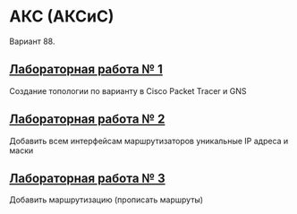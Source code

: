 # АКС (АКСиС)

Вариант 88.
## [Лабораторная работа № 1](https://github.com/kharbacheuski/BSUIR_LABS/tree/master/6_term/%D0%90%D0%9A%D0%A1/lab1)
Создание топологии по варианту в Cisco Packet Tracer и GNS
## [Лабораторная работа № 2](https://github.com/kharbacheuski/BSUIR_LABS/tree/master/6_term/%D0%90%D0%9A%D0%A1/lab2)
Добавить всем интерфейсам маршрутизаторов уникальные IP адреса и маски
## [Лабораторная работа № 3](https://github.com/kharbacheuski/BSUIR_LABS/tree/master/6_term/%D0%90%D0%9A%D0%A1/lab3)
Добавить маршрутизацию (прописать маршруты)
<!-- ## [Лабораторная работа № 4](https://github.com/kharbacheuski/BSUIR_LABS/tree/master/6_term/%D0%90%D0%9A%D0%A1/lab4)
Реализация SQL-запросов на простую выборку данных.
## [Лабораторная работа № 5](https://github.com/kharbacheuski/BSUIR_LABS/tree/master/6_term/%D0%90%D0%9A%D0%A1/lab5)
Реализация SQL-запросов на выборку данных с использованием подзапросов, агрегатных функций, группировки и операций над множествами. -->